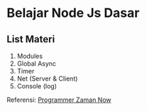 # Belajar Node Js Dasar

## List Materi

1. Modules
2. Global Async
3. Timer
4. Net (Server & Client)
5. Console (log)

Referensi:  [Programmer Zaman Now](https://www.udemy.com/user/eko-kurniawan/)

